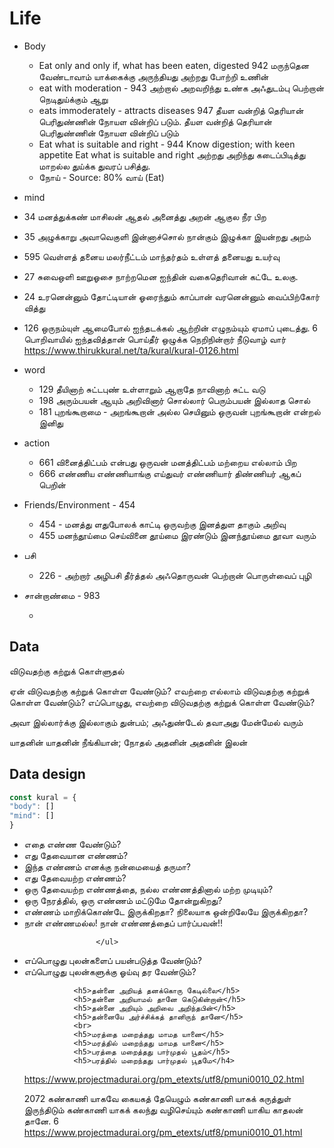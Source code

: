 # Life

* Body
  * Eat only and only if, what has been eaten, digested 942
  மருந்தென வேண்டாவாம் யாக்கைக்கு அருந்தியது
அற்றது போற்றி உணின்
  * eat with moderation - 943
  அற்றால் அறவறிந்து உண்க அஃதுடம்பு
பெற்றான் நெடிதுய்க்கும் ஆறு
  * eats immoderately - attracts diseases 947 தீயள வன்றித் தெரியான் பெரிதுண்ணின்
நோயள வின்றிப் படும்.
தீயள வன்றித் தெரியான் பெரிதுண்ணின்
நோயள வின்றிப் படும்
  * Eat what is suitable and right - 944
  Know digestion; with keen appetite Eat what is suitable and right
  அற்றது அறிந்து கடைப்பிடித்து மாறல்ல
துய்க்க துவரப் பசித்து.
  * நோய் - Source: 80% வாய் (Eat)

* mind
* 34
 மனத்துக்கண் மாசிலன் ஆதல் அனைத்து அறன்
ஆகுல நீர பிற
* 35
 அழுக்காறு அவாவெகுளி இன்னாச்சொல் நான்கும்
இழுக்கா இயன்றது அறம்
* 595 வெள்ளத் தனைய மலர்நீட்டம் மாந்தர்தம்
உள்ளத் தனையது உயர்வு
* 27 சுவைஒளி ஊறுஓசை நாற்றமென ஐந்தின்
வகைதெரிவான் கட்டே உலகு.
* 24 உரனென்னும் தோட்டியான் ஓரைந்தும் காப்பான்
வரனென்னும் வைப்பிற்கோர் வித்து
* 126  ஒருநம்யுள் ஆமைபோல் ஐந்தடக்கல் ஆற்றின்
எழுநம்யும் ஏமாப் புடைத்து.
6 பொறிவாயில் ஐந்தவித்தான் பொய்தீர் ஒழுக்க
நெறிநின்றார் நீடுவாழ் வார்
https://www.thirukkural.net/ta/kural/kural-0126.html

* word
  * 129 தீயினாற் சுட்டபுண் உள்ளாறும் ஆறாதே
நாவினாற் சுட்ட வடு
  * 198 அரும்பயன் ஆயும் அறிவினார் சொல்லார்
பெரும்பயன் இல்லாத சொல்
  * 181 புறங்கூறாமை - அறங்கூறான் அல்ல செயினும் ஒருவன்
புறங்கூறான் என்றல் இனிது

* action
  * 661 வினைத்திட்பம் என்பது ஒருவன் மனத்திட்பம்
மற்றைய எல்லாம் பிற  
  * 666 எண்ணிய எண்ணியாங்கு எய்துவர் எண்ணியார்
திண்ணியர் ஆகப் பெறின்

* Friends/Environment - 454
  * 454 - மனத்து ளதுபோலக் காட்டி ஒருவற்கு
இனத்துள தாகும் அறிவு
  * 455 மனந்தூய்மை செய்வினை தூய்மை இரண்டும்
இனந்தூய்மை தூவா வரும்

* பசி
  * 226 - அற்றார் அழிபசி தீர்த்தல் அஃதொருவன்
பெற்றான் பொருள்வைப் புழி

* சான்றாண்மை - 983

  *

## Data

விடுவதற்கு கற்றுக் கொள்ளுதல்

ஏன் விடுவதற்கு கற்றுக் கொள்ள வேண்டும்?
எவற்றை எல்லாம் விடுவதற்கு கற்றுக் கொள்ள வேண்டும்?
எப்பொழுது, எவற்றை விடுவதற்கு கற்றுக் கொள்ள வேண்டும்?

அவா இல்லார்க்கு இல்லாகும் துன்பம்; அஃதுண்டேல்
தவாஅது மேன்மேல் வரும்

யாதனின் யாதனின் நீங்கியான்; நோதல்
அதனின் அதனின் இலன்
## Data design

```javascript
const kural = {
"body": []
"mind": []
}
```



<ul>
                        <li>
                            எதை எண்ண வேண்டும்?
                        </li>
                        <li>
                            எது தேவையான எண்ணம்?
                        </li>
                        <li>
                            இந்த எண்ணம் எனக்கு நன்மையைத் தருமா?
                        </li>
                        <li>
                            எது தேவையற்ற எண்ணம்?
                        </li>
                        <li>
                            ஒரு தேவையற்ற எண்ணத்தை, நல்ல எண்ணத்தினால் மற்ற முடியும்?
                        </li>
                        <li>
                            ஒரு நேரத்தில், ஒரு எண்ணம் மட்டுமே தோன்றுகிறது?
                        </li>
                        <li>எண்ணம் மாறிக்கொண்டே இருக்கிறதா? நிலையாக ஒன்றிலேயே இருக்கிறதா?</li>
                        <li>நான் எண்ணமல்ல! நான் எண்ணத்தைப் பார்ப்பவன்!!</li>

                    </ul>


                        
 <li>
                            எப்பொழுது புலன்களைப் பயன்படுத்த வேண்டும்?
                        </li>
                        <li>
                            எப்பொழுது புலன்களுக்கு ஓய்வு தர வேண்டும்?
                        </li>



               <h5>தன்னை அறியத் தனக்கொரு கேடில்லை</h5>
               <h5>தன்னை அறியாமல் தானே கெடுகின்றான்</h5>
               <h5>தன்னை அறியும் அறிவை அறிந்தபின்</h5>
               <h5>தன்னையே அர்ச்சிக்கத் தானிருந் தானே</h5>
               <br>
               <h5>மரத்தை மறைத்தது மாமத யானை</h5>
               <h5>மரத்தில் மறைந்தது மாமத யானை</h5>
               <h5>பரத்தை மறைத்தது பார்முதல் பூதம்</h5>
               <h5>பரத்தில் மறைந்தது பார்முதல் பூதமே</h4>

https://www.projectmadurai.org/pm_etexts/utf8/pmuni0010_02.html

2072
கண்காணி யாகவே கையகத் தேயெழும்
கண்காணி யாகக் கருத்துள் இருந்திடும்
கண்காணி யாகக் கலந்து வழிசெய்யும்
கண்காணி யாகிய காதலன் தானே. 6               
https://www.projectmadurai.org/pm_etexts/utf8/pmuni0010_01.html